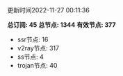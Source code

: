 更新时间2022-11-27 00:11:36

**总订阅: 45**
**总节点: 1344**
**有效节点: 377**
- ssr节点: 16
- v2ray节点: 317
- ss节点: 4
- trojan节点: 40
